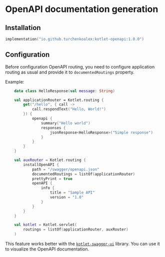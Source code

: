 # OpenAPI documentation generation

## Installation

```kotlin
implementation("io.github.turchenkoalex:kotlet-openapi:1.0.0")
```

## Configuration

Before configuration OpenAPI routing, you need to configure application routing as usual and provide it to `documentedRoutings` property.

Example:

```kotlin
    data class HelloResponse(val message: String)

    val applicationRouter = Kotlet.routing {
        get("/hello", { call ->
            call.respondText("Hello, World!")
        }) {
            openapi {
                summary("Hello world")
                responses {
                    jsonResponse<HelloResponse>("Simple response")
                }
            }
        }
    }

    val auxRouter = Kotlet.routing {
        installOpenAPI {
            path = "/swagger/openapi.json"
            documentedRoutings = listOf(applicationRouter)
            prettyPrint = true
            openAPI {
                info {
                    title = "Sample API"
                    version = "1.0"
                }
            }
        }
    }

    val kotlet = Kotlet.servlet(
        routings = listOf(applicationRouter, auxRouter)
    )
```

This feature works better with the [`kotlet-swagger-ui`](../swagger-ui/README.md) library. You can use it to visualize the OpenAPI documentation.
